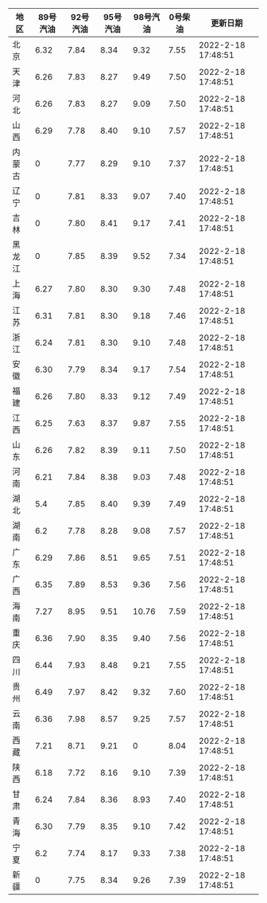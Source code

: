 | 地区 | 89号汽油 | 92号汽油 | 95号汽油 | 98号汽油 | 0号柴油 | 更新日期 |
| --- | --- | --- | --- | --- | --- | --- |
| 北京 | 6.32 | 7.84 | 8.34 | 9.32 | 7.55 | 2022-2-18 17:48:51 |
| 天津 | 6.26 | 7.83 | 8.27 | 9.49 | 7.50 | 2022-2-18 17:48:51 |
| 河北 | 6.26 | 7.83 | 8.27 | 9.09 | 7.50 | 2022-2-18 17:48:51 |
| 山西 | 6.29 | 7.78 | 8.40 | 9.10 | 7.57 | 2022-2-18 17:48:51 |
| 内蒙古 | 0 | 7.77 | 8.29 | 9.10 | 7.37 | 2022-2-18 17:48:51 |
| 辽宁 | 0 | 7.81 | 8.33 | 9.07 | 7.40 | 2022-2-18 17:48:51 |
| 吉林 | 0 | 7.80 | 8.41 | 9.17 | 7.41 | 2022-2-18 17:48:51 |
| 黑龙江 | 0 | 7.85 | 8.39 | 9.52 | 7.34 | 2022-2-18 17:48:51 |
| 上海 | 6.27 | 7.80 | 8.30 | 9.30 | 7.48 | 2022-2-18 17:48:51 |
| 江苏 | 6.31 | 7.81 | 8.30 | 9.18 | 7.46 | 2022-2-18 17:48:51 |
| 浙江 | 6.24 | 7.81 | 8.30 | 9.10 | 7.48 | 2022-2-18 17:48:51 |
| 安徽 | 6.30 | 7.79 | 8.34 | 9.17 | 7.54 | 2022-2-18 17:48:51 |
| 福建 | 6.26 | 7.80 | 8.33 | 9.12 | 7.49 | 2022-2-18 17:48:51 |
| 江西 | 6.25 | 7.63 | 8.37 | 9.87 | 7.55 | 2022-2-18 17:48:51 |
| 山东 | 6.26 | 7.82 | 8.39 | 9.11 | 7.50 | 2022-2-18 17:48:51 |
| 河南 | 6.21 | 7.84 | 8.38 | 9.03 | 7.48 | 2022-2-18 17:48:51 |
| 湖北 | 5.4 | 7.85 | 8.40 | 9.39 | 7.49 | 2022-2-18 17:48:51 |
| 湖南 | 6.2 | 7.78 | 8.28 | 9.08 | 7.57 | 2022-2-18 17:48:51 |
| 广东 | 6.29 | 7.86 | 8.51 | 9.65 | 7.51 | 2022-2-18 17:48:51 |
| 广西 | 6.35 | 7.89 | 8.53 | 9.36 | 7.56 | 2022-2-18 17:48:51 |
| 海南 | 7.27 | 8.95 | 9.51 | 10.76 | 7.59 | 2022-2-18 17:48:51 |
| 重庆 | 6.36 | 7.90 | 8.35 | 9.40 | 7.56 | 2022-2-18 17:48:51 |
| 四川 | 6.44  | 7.93 | 8.48 | 9.21 | 7.55 | 2022-2-18 17:48:51 |
| 贵州 | 6.49 | 7.97 | 8.42 | 9.32 | 7.60 | 2022-2-18 17:48:51 |
| 云南 | 6.36  | 7.98 | 8.57 | 9.25 | 7.57 | 2022-2-18 17:48:51 |
| 西藏 | 7.21 | 8.71 | 9.21 | 0 | 8.04 | 2022-2-18 17:48:51 |
| 陕西 | 6.18 | 7.72 | 8.16 | 9.10 | 7.39 | 2022-2-18 17:48:51 |
| 甘肃 | 6.24 | 7.84 | 8.36 | 8.93 | 7.40 | 2022-2-18 17:48:51 |
| 青海 | 6.30 | 7.79 | 8.35 | 9.10 | 7.42 | 2022-2-18 17:48:51 |
| 宁夏 | 6.2 | 7.74 | 8.17 | 9.33 | 7.38 | 2022-2-18 17:48:51 |
| 新疆 | 0 | 7.75 | 8.34 | 9.26 | 7.39 | 2022-2-18 17:48:51 |
